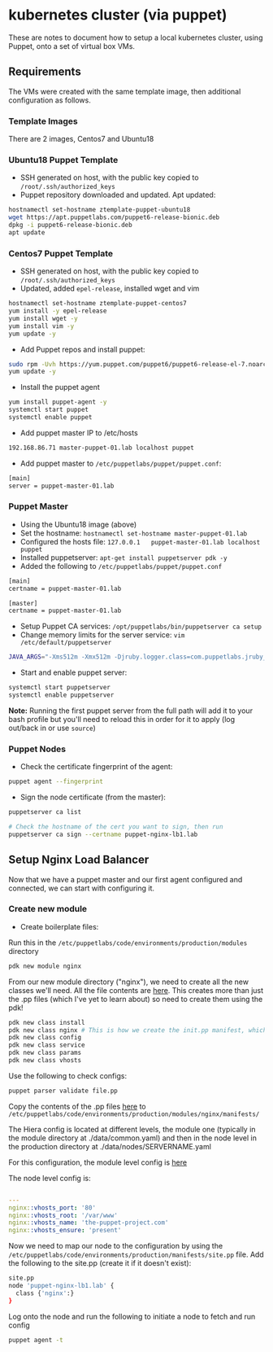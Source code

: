 # kubernetes cluster (via puppet)

These are notes to document how to setup a local kubernetes cluster, using Puppet, onto a set of virtual box VMs.

## Requirements

The VMs were created with the same template image, then additional configuration as follows.

### Template Images

There are 2 images, Centos7 and Ubuntu18

### Ubuntu18 Puppet Template

- SSH generated on host, with the public key copied to `/root/.ssh/authorized_keys`
- Puppet repository downloaded and updated. Apt updated:

```bash
hostnamectl set-hostname ztemplate-puppet-ubuntu18
wget https://apt.puppetlabs.com/puppet6-release-bionic.deb
dpkg -i puppet6-release-bionic.deb
apt update
```

### Centos7 Puppet Template

- SSH generated on host, with the public key copied to `/root/.ssh/authorized_keys`
- Updated, added `epel-release`, installed wget and vim

```bash
hostnamectl set-hostname ztemplate-puppet-centos7
yum install -y epel-release
yum install wget -y
yum install vim -y
yum update -y

```

- Add Puppet repos and install puppet:

```bash
sudo rpm -Uvh https://yum.puppet.com/puppet6/puppet6-release-el-7.noarch.rpm
yum update -y
```

- Install the puppet agent

```bash
yum install puppet-agent -y
systemctl start puppet
systemctl enable puppet
```

- Add puppet master IP to /etc/hosts

```bash
192.168.86.71 master-puppet-01.lab localhost puppet
```

- Add puppet master to `/etc/puppetlabs/puppet/puppet.conf`:

```bash
[main]
server = puppet-master-01.lab
```

### Puppet Master

- Using the Ubuntu18 image (above)
- Set the hostname: `hostnamectl set-hostname master-puppet-01.lab`
- Configured the hosts file: `127.0.0.1   puppet-master-01.lab localhost puppet`
- Installed puppetserver: `apt-get install puppetserver pdk -y`
- Added the following to `/etc/puppetlabs/puppet/puppet.conf`

```bash
[main]
certname = puppet-master-01.lab

[master]
certname = puppet-master-01.lab
```

- Setup Puppet CA services: `/opt/puppetlabs/bin/puppetserver ca setup`
- Change memory limits for the server service: `vim /etc/default/puppetserver`

```bash
JAVA_ARGS="-Xms512m -Xmx512m -Djruby.logger.class=com.puppetlabs.jruby_utils.jruby.Slf4jLogger"
```

- Start and enable puppet server:

```bash
systemctl start puppetserver
systemctl enable puppetserver
```

**Note:** Running the first puppet server from the full path will add it to your bash profile but you'll need to reload this in order for it to apply (log out/back in or use `source`)

### Puppet Nodes

- Check the certificate fingerprint of the agent:

```bash
puppet agent --fingerprint
```

- Sign the node certificate (from the master):

```bash
puppetserver ca list

# Check the hostname of the cert you want to sign, then run
puppetserver ca sign --certname puppet-nginx-lb1.lab
```

## Setup Nginx Load Balancer

Now that we have a puppet master and our first agent configured and connected, we can start with configuring it.

### Create new module

- Create boilerplate files:

Run this in the `/etc/puppetlabs/code/environments/production/modules` directory

```bash
pdk new module nginx
```

From our new module directory ("nginx"), we need to create all the new classes we'll need. All the file contents are [here](./nginx-lb/manifests/). This creates more than just the .pp files (which I've yet to learn about) so need to create them using the pdk!

```bash
pdk new class install
pdk new class nginx # This is how we create the init.pp manifest, which ties all the other classes together.
pdk new class config
pdk new class service
pdk new class params
pdk new class vhosts
```

Use the following to check configs:

```bash
puppet parser validate file.pp
```

Copy the contents of the .pp files [here](./nginx-lb/manifests/) to `/etc/puppetlabs/code/environments/production/modules/nginx/manifests/`

The Hiera config is located at different levels, the module one (typically in the module directory at ./data/common.yaml) and then in the node level in the production directory at ./data/nodes/SERVERNAME.yaml

For this configuration, the module level config is [here](./data/common.yaml)

The node level config is:

```yaml

---
nginx::vhosts_port: '80'
nginx::vhosts_root: '/var/www'
nginx::vhosts_name: 'the-puppet-project.com'
nginx::vhosts_ensure: 'present'
```

Now we need to map our node to the configuration by using the `/etc/puppetlabs/code/environments/production/manifests/site.pp` file. Add the following to the site.pp (create it if it doesn't exist):

```bash
site.pp
node 'puppet-nginx-lb1.lab' {
  class {'nginx':}
}
```

Log onto the node and run the following to initiate a node to fetch and run config

```bash
puppet agent -t
```